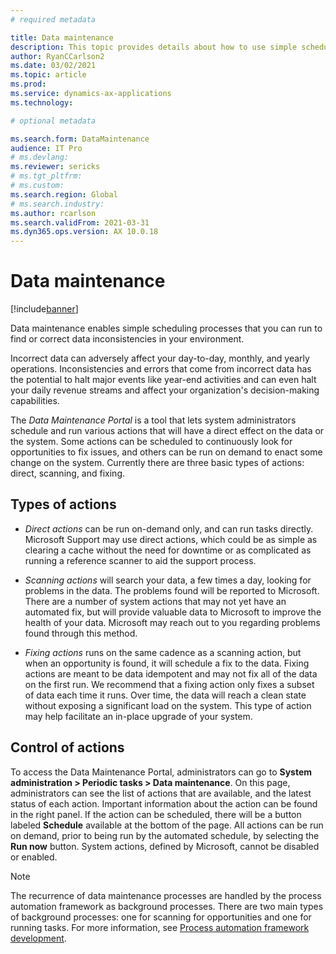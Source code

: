 ```yaml
---
# required metadata

title: Data maintenance
description: This topic provides details about how to use simple scheduling processes to find and correct data inconsistencies in your environment.
author: RyanCCarlson2
ms.date: 03/02/2021
ms.topic: article
ms.prod:
ms.service: dynamics-ax-applications
ms.technology: 

# optional metadata

ms.search.form: DataMaintenance
audience: IT Pro
# ms.devlang: 
ms.reviewer: sericks
# ms.tgt_pltfrm: 
# ms.custom: 
ms.search.region: Global
# ms.search.industry:
ms.author: rcarlson
ms.search.validFrom: 2021-03-31
ms.dyn365.ops.version: AX 10.0.18
---
```


# Data maintenance

[!include[banner](../includes/banner.md)]

Data maintenance enables simple scheduling processes that you can run to find or correct data inconsistencies in your environment.

Incorrect data can adversely affect your day-to-day, monthly, and yearly operations. Inconsistencies and errors that come from incorrect data has the potential to halt major events like year-end activities and can even halt your daily revenue streams and affect your organization's decision-making capabilities.

The *Data Maintenance Portal* is a tool that lets system administrators schedule and run various actions that will have a direct effect on the data or the system. Some actions can be scheduled to continuously look for opportunities to fix issues, and others can be run on demand to enact some change on the system. Currently there are three basic types of actions: direct, scanning, and fixing.

## Types of actions

- *Direct actions* can be run on-demand only, and can run tasks directly. Microsoft Support may use direct actions, which could be as simple as clearing a cache without the need for downtime or as complicated as running a reference scanner to aid the support process.

- *Scanning actions* will search your data, a few times a day, looking for problems in the data. The problems found will be reported to Microsoft. There are a number of system actions that may not yet have an automated fix, but will provide valuable data to Microsoft to improve the health of your data. Microsoft may reach out to you regarding problems found through this method.

- *Fixing actions* runs on the same cadence as a scanning action, but when an opportunity is found, it will schedule a fix to the data. Fixing actions are meant to be data idempotent and may not fix all of the data on the first run. We recommend that a fixing action only fixes a subset of data each time it runs. Over time, the data will reach a clean state without exposing a significant load on the system. This type of action may help facilitate an in-place upgrade of your system.

## Control of actions
To access the Data Maintenance Portal, administrators can go to **System administration > Periodic tasks > Data maintenance**. On this page, administrators can see the list of actions that are available, and the latest status of each action. Important information about the action can be found in the right panel. If the action can be scheduled, there will be a button labeled **Schedule** available at the bottom of the page. All actions can be run on demand, prior to being run by the automated schedule, by selecting the **Run now** button. System actions, defined by Microsoft, cannot be disabled or enabled. 

> [!NOTE]
> The recurrence of data maintenance processes are handled by the process automation framework as background processes. There are two main types of background processes: one for scanning for opportunities and one for running tasks. For more information, see [Process automation framework development](../process-automation/process-automation-framework.md).
